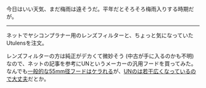 今日はいい天気、まだ梅雨は遠そうだ。平年だとそろそろ梅雨入りする時期だが。

---

ネットでヤシコンプラナー用のレンズフィルターと、ちょっと気になっていたUtulensを注文。

レンズフィルターの方は純正がデカくて微妙そう (中古が手に入るのかも不明) なので、ネットの記事を参考にUNというメーカーの汎用フードを買ってみた。なんでも[一般的な55mm径フードはケラれる](https://sstylery.blog.jp/archives/23135441.html)が、[UNのは若干広くなっているので大丈夫](https://dc.watch.impress.co.jp/docs/review/item/715723.html)だとか。
